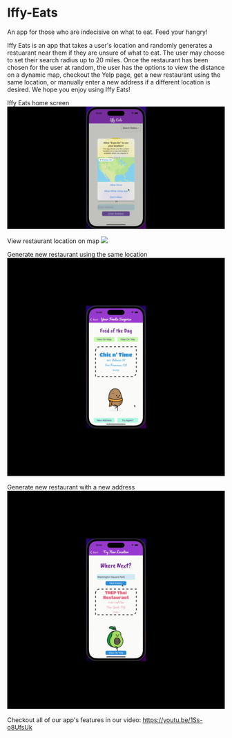 # Iffy-Eats

An app for those who are indecisive on what to eat. Feed your hangry!


Iffy Eats is an app that takes a user's location and randomly generates a restuarant near them if they are unsure of what to eat. The user may choose to set their search radius up to 20 miles. Once the restaurant has been chosen for the user at random, the user has the options to view the distance on a dynamic map, checkout the Yelp page, get a new restaurant using the same location, or manually enter a new address if a different location is desired. We hope you enjoy using Iffy Eats!


Iffy Eats home screen
![](https://github.com/2208-capstone-team-power/Iffy-Eats/blob/main/assets/HomeScreen.gif)

View restaurant location on map
![](https://github.com/2208-capstone-team-power/Iffy-Eats/blob/main/assets/mapView.gif)

Generate new restaurant using the same location
![](https://github.com/2208-capstone-team-power/Iffy-Eats/blob/main/assets/tryAgain2.gif)

Generate new restaurant with a new address
![](https://github.com/2208-capstone-team-power/Iffy-Eats/blob/main/assets/nextEatery2.gif)

Checkout all of our app's features in our video:
https://youtu.be/1Ss-o8UfsUk

